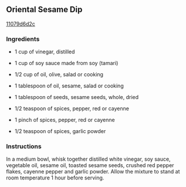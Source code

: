 ## Oriental Sesame Dip

[11079d6d2c](http://allrecipes.com/recipe/oriental-sesame-dip/)

### Ingredients

 - 1 cup of vinegar, distilled

 - 1 cup of soy sauce made from soy (tamari)

 - 1/2 cup of oil, olive, salad or cooking

 - 1 tablespoon of oil, sesame, salad or cooking

 - 1 tablespoon of seeds, sesame seeds, whole, dried

 - 1/2 teaspoon of spices, pepper, red or cayenne

 - 1 pinch of spices, pepper, red or cayenne

 - 1/2 teaspoon of spices, garlic powder

### Instructions

In a medium bowl, whisk together distilled white vinegar, soy sauce, vegetable oil, sesame oil, toasted sesame seeds, crushed red pepper flakes, cayenne pepper and garlic powder. Allow the mixture to stand at room temperature 1 hour before serving.